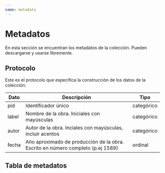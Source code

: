 ```yaml
---
name: metadata
---
```


# Metadatos

En esta sección se encuentran los metadatos de la colección. Pueden descargarse y usarse libremente.

## Protocolo

Este es el protocolo que especifica la construcción de los datos de la colección:

| Dato   | Descripción                                                                     |  Tipo      |
|---     |---                                                                              |---         |
| pid    | Identificador único                                                             | categórico |
| label  | Nombre de la obra. Iniciales con mayúsculas                                     | categórico |
| autor  | Autor de la obra. Inciales con mayúsculas, incluir acentos                      | categórico |
| fecha  | Año aproximado de producción de la obra. Escrito en número completo (p.ej 1589) | ordinal    |

## Tabla de metadatos